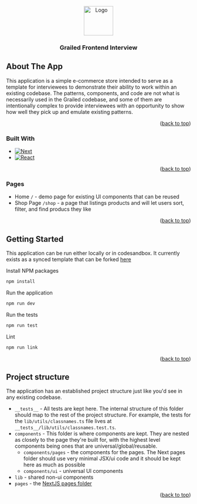 <a name="readme-top"></a>
<br />

<div align="center">
    <img src="https://media-assets.grailed.com/prd/misc/-RX1V_JQQQLCZNNTDSDYB-WCAIHQG170G9OVQG" alt="Logo" width="80" height="80">

  <h3 align="center">Grailed Frontend Interview</h3>
</div>

## About The App

This application is a simple e-commerce store intended to serve as a template for interviewees to demonstrate their ability to work within an existing codebase. The patterns, components, and code are not what is necessarily used in the Grailed codebase, and some of them are intentionally complex to provide interviewees with an opportunity to show how well they pick up and emulate existing patterns.

<p align="right">(<a href="#readme-top">back to top</a>)</p>

### Built With

- [![Next][Next.js]][Next-url]
- [![React][React.js]][React-url]

<p align="right">(<a href="#readme-top">back to top</a>)</p>

### Pages

- Home `/` - demo page for existing UI components that can be reused
- Shop Page `/shop` - a page that listings products and will let users sort, filter, and find producs they like

<p align="right">(<a href="#readme-top">back to top</a>)</p>

## Getting Started

This application can be run either locally or in codesandbox. It currently exists as a synced template that can be forked [here](https://codesandbox.io/p/sandbox/github/grailed-code/frontend-interview/tree/main)

Install NPM packages

```sh
npm install
```

Run the application

```sh
npm run dev
```

Run the tests

```sh
npm run test
```

Lint

```sh
npm run link
```

<p align="right">(<a href="#readme-top">back to top</a>)</p>

## Project structure

The application has an established project structure just like you'd see in any existing codebase.

- `__tests__` - All tests are kept here. The internal structure of this folder should map to the rest of the project structure. For example, the tests for the `lib/utils/classnames.ts` file lives at `__tests__/lib/utils/classnames.test.ts`.
- `components` - This folder is where components are kept. They are nested as closely to the page they're built for, with the highest level components being ones that are universal/global/reusable.
  - `components/pages` - the components for the pages. The Next pages folder should use very minimal JSX/ui code and it should be kept here as much as possible
  - `components/ui` - universal UI components
- `lib` - shared non-ui components
- `pages` - the [NextJS pages folder](https://nextjs.org/docs/pages/building-your-application/routing/pages-and-layouts)

<p align="right">(<a href="#readme-top">back to top</a>)</p>

<!-- MARKDOWN LINKS & IMAGES -->
<!-- https://www.markdownguide.org/basic-syntax/#reference-style-links -->

[Next.js]: https://img.shields.io/badge/next.js-000000?style=for-the-badge&logo=nextdotjs&logoColor=white
[Next-url]: https://nextjs.org/
[React.js]: https://img.shields.io/badge/React-20232A?style=for-the-badge&logo=react&logoColor=61DAFB
[React-url]: https://reactjs.org/

